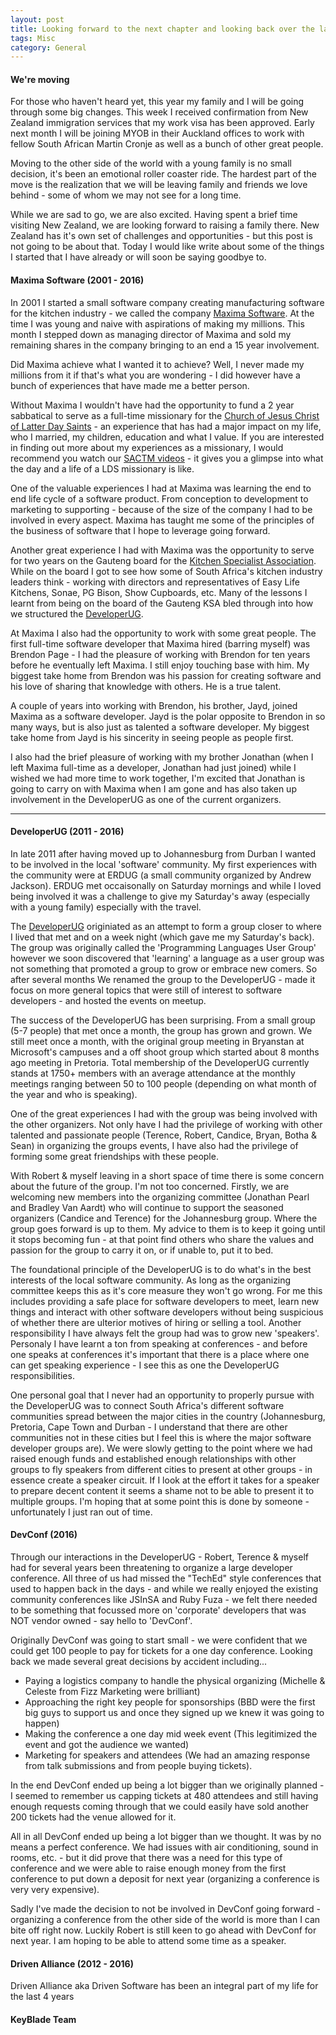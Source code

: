 ```yaml
---
layout: post
title: Looking forward to the next chapter and looking back over the last one
tags: Misc
category: General
---
```

#### We're moving ####

For those who haven't heard yet, this year my family and I will be going through some big changes. This week I received confirmation from New Zealand immigration services that my work visa has been approved. Early next month I will be joining MYOB in their Auckland offices to work with fellow South African Martin Cronje as well as a bunch of other great people.

Moving to the other side of the world with a young family is no small decision, it's been an emotional roller coaster ride. The hardest part of the move is the realization that we will be leaving family and friends we love behind - some of whom we may not see for a long time.  

While we are sad to go, we are also excited. Having spent a brief time visiting New Zealand, we are looking forward to raising a family there. New Zealand has it's own set of challenges and opportunities - but this post is not going to be about that. Today I would like write about some of the things I started that I have already or will soon be saying goodbye to. 

#### Maxima Software (2001 - 2016) ####

In 2001 I started a small software company creating manufacturing software for the kitchen industry - we called the company [Maxima Software](http://www.maximasoftware.co.za/). At the time I was young and naive with aspirations of making my millions. This month I stepped down as managing director of Maxima and sold my remaining shares in the company bringing to an end a 15 year involvement. 

Did Maxima achieve what I wanted it to achieve? Well, I never made my millions from it if that's what you are wondering - I did however have a bunch of experiences that have made me a better person. 

Without Maxima I wouldn't have had the opportunity to fund a 2 year sabbatical to serve as a full-time missionary for the [Church of Jesus Christ of Latter Day Saints](https://www.lds.org) - an experience that has had a major impact on my life, who I married, my children, education and what I value. If you are interested in finding out more about my experiences as a missionary, I would recommend you watch our [SACTM videos](https://www.youtube.com/playlist?list=PLlplFqcQps0kZ9VmvGtDHRRkPXObGbQyq) - it gives you a glimpse into what the day and a life of a LDS missionary is like.  

One of the valuable experiences I had at Maxima was learning the end to end life cycle of a software product. From conception to development to marketing to supporting - because of the size of the company I had to be involved in every aspect. Maxima has taught me some of the principles of the business of software that I hope to leverage going forward.

Another great experience I had with Maxima was the opportunity to serve for two years on the Gauteng board for the [Kitchen Specialist Association](http://www.ksa.co.za/). While on the board I got to see how some of South Africa's kitchen industry leaders think - working with directors and representatives of Easy Life Kitchens, Sonae, PG Bison, Show Cupboards, etc. Many of the lessons I learnt from being on the board of the Gauteng KSA bled through into how we structured the [DeveloperUG](www.developerug.org.za).

At Maxima I also had the opportunity to work with some great people. The first full-time software developer that Maxima hired (barring myself) was Brendon Page - I had the pleasure of working with Brendon for ten years before he eventually left Maxima. I still enjoy touching base with him. My biggest take home from Brendon was his passion for creating software and his love of sharing that knowledge with others. He is a true talent.

A couple of years into working with Brendon, his brother, Jayd, joined Maxima as a software developer. Jayd is the polar opposite to Brendon in so many ways, but is also just as talented a software developer. My biggest take home from Jayd is his sincerity in seeing people as people first. 

I also had the brief pleasure of working with my brother Jonathan (when I left Maxima full-time as a developer, Jonathan had just joined) while I wished we had more time to work together, I'm excited that Jonathan is going to carry on with Maxima when I am gone and has also taken up involvement in the DeveloperUG as one of the current organizers.

--------------------------------------------------------------------------------

#### DeveloperUG (2011 - 2016) ####

In late 2011 after having moved up to Johannesburg from Durban I wanted to be involved in the local 'software' community. My first experiences with the community were at ERDUG (a small community organized by Andrew Jackson). ERDUG met occaisonally on Saturday mornings and while I loved being involved it was a challenge to give my Saturday's away (especially with a young family) especially with the travel.

The [DeveloperUG](http://www.DeveloperUG.org.za) originiated as an attempt to form a group closer to where I lived that met and on a week night (which gave me my Saturday's back). The group was originally called the 'Programming Languages User Group' however we soon discovered that 'learning' a language as a user group was not something that promoted a group to grow or embrace new comers. So after several months We renamed the group to the DeveloperUG - made it focus on more general topics that were still of interest to software developers - and hosted the events on meetup.

The success of the DeveloperUG has been surprising. From a small group (5-7 people) that met once a month, the group has grown and grown. We still meet once a month, with the original group meeting in Bryanstan at Microsoft's campuses and a off shoot group which started about 8 months ago meeting in Pretoria. Total membership of the DeveloperUG currently stands at 1750+ members with an average attendance at the monthly meetings ranging between 50 to 100 people (depending on what month of the year and who is speaking).

One of the great experiences I had with the group was being involved with the other organizers. Not only have I had the privilege of working with other talented and passionate people (Terence, Robert, Candice, Bryan, Botha & Sean) in organizing the groups events, I have also had the privilege of forming some great friendships with these people. 

With Robert & myself leaving in a short space of time there is some concern about the future of the group. I'm not too concerned. Firstly, we are welcoming new members into the organizing committee (Jonathan Pearl and Bradley Van Aardt) who will continue to support the seasoned organizers (Candice and Terence) for the Johannesburg group. Where the group goes forward is up to them. My advice to them is to keep it going until it stops becoming fun - at that point find others who share the values and passion for the group to carry it on, or if unable to, put it to bed.

The foundational principle of the DeveloperUG is to do what's in the best interests of the local software community. As long as the organizing committee keeps this as it's core measure they won't go wrong. For me this includes providing a safe place for software developers to meet, learn new things and interact with other software developers without being suspicious of whether there are ulterior motives of hiring or selling a tool. Another responsibility I have always felt the group had was to grow new 'speakers'. Personaly I have learnt a ton from speaking at conferences - and before one speaks at conferences it's important that there is a place where one can get speaking experience - I see this as one the DeveloperUG responsibilities.

One personal goal that I never had an opportunity to properly pursue with the DeveloperUG was to connect South Africa's different software communities spread between the major cities in the country (Johannesburg, Pretoria, Cape Town and Durban - I understand that there are other communities not in these cities but I feel this is where the major software developer groups are). We were slowly getting to the point where we had raised enough funds and established enough relationships with other groups to fly speakers from different cities to present at other groups - in essence create a speaker circuit. If I look at the effort it takes for a speaker to prepare decent content it seems a shame not to be able to present it to multiple groups. I'm hoping that at some point this is done by someone - unfortunately I just ran out of time.


#### DevConf (2016) ####

Through our interactions in the DeveloperUG - Robert, Terence & myself had for several years been threatening to organize a large developer conference. All three of us had missed the "TechEd" style conferences that used to happen back in the days - and while we really enjoyed the existing community conferences like JSInSA and Ruby Fuza - we felt there needed to be something that focussed more on 'corporate' developers that was NOT vendor owned - say hello to 'DevConf'.

Originally DevConf was going to start small - we were confident that we could get 100 people to pay for tickets for a one day conference. Looking back we made several great decisions by accident including...  

- Paying a logistics company to handle the physical organizing (Michelle & Celeste from Fizz Marketing were brilliant)   
- Approaching the right key people for sponsorships (BBD were the first big guys to support us and once they signed up we knew it was going to happen)   
- Making the conference a one day mid week event (This legitimized the event and got the audience we wanted)  
- Marketing for speakers and attendees (We had an amazing response from talk submissions and from people buying tickets). 

In the end DevConf ended up being a lot bigger than we originally planned - I seemed to remember us capping tickets at 480 attendees and still having enough requests coming through that we could easily have sold another 200 tickets had the venue allowed for it.

All in all DevConf ended up being a lot bigger than we thought. It was by no means a perfect conference. We had issues with air conditioning, sound in rooms, etc. - but it did prove that there was a need for this type of conference and we were able to raise enough money from the first conference to put down a deposit for next year (organizing a conference is very very expensive). 

Sadly I've made the decision to not be involved in DevConf going forward - organizing a conference from the other side of the world is more than I can bite off right now. Luckily Robert is still keen to go ahead with DevConf for next year. I am hoping to be able to attend some time as a speaker.

#### Driven Alliance (2012 - 2016) ####

Driven Alliance aka Driven Software has been an integral part of my life for the last 4 years

#### KeyBlade Team ####
